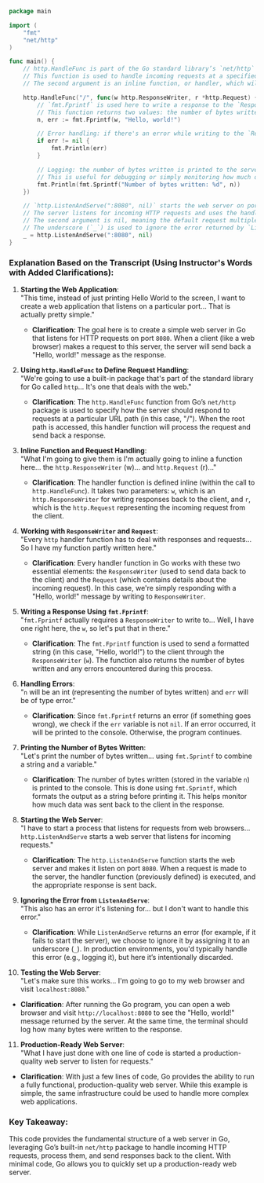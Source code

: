 ```go
package main

import (
	"fmt"
	"net/http"
)

func main() {
	// http.HandleFunc is part of the Go standard library’s `net/http` package, which provides the fundamental building blocks for creating web servers.
	// This function is used to handle incoming requests at a specified URL path ("/" in this case).
	// The second argument is an inline function, or handler, which will process incoming requests and send back a response.

	http.HandleFunc("/", func(w http.ResponseWriter, r *http.Request) {
		// `fmt.Fprintf` is used here to write a response to the `ResponseWriter` (w), which is sent back to the client (the web browser in this case).
		// This function returns two values: the number of bytes written (n) and any errors encountered during the writing process (err).
		n, err := fmt.Fprintf(w, "Hello, world!")

		// Error handling: if there's an error while writing to the `ResponseWriter`, it will be printed to the server's console.
		if err != nil {
			fmt.Println(err)
		}

		// Logging: the number of bytes written is printed to the server's console.
		// This is useful for debugging or simply monitoring how much data was sent to the client.
		fmt.Println(fmt.Sprintf("Number of bytes written: %d", n))
	})

	// `http.ListenAndServe(":8080", nil)` starts the web server on port 8080. 
	// The server listens for incoming HTTP requests and uses the handlers (like the one defined above) to respond to them.
	// The second argument is nil, meaning the default request multiplexer is used. If you pass a custom handler here, you can customize routing behavior.
	// The underscore (`_`) is used to ignore the error returned by `ListenAndServe`. In real applications, you would want to handle this error properly.
	_ = http.ListenAndServe(":8080", nil)
}
```

### Explanation Based on the Transcript (Using Instructor's Words with Added Clarifications):

1. **Starting the Web Application**:  
   "This time, instead of just printing Hello World to the screen, I want to create a web application that listens on a particular port... That is actually pretty simple."
   
   - **Clarification**: The goal here is to create a simple web server in Go that listens for HTTP requests on port `8080`. When a client (like a web browser) makes a request to this server, the server will send back a "Hello, world!" message as the response.

2. **Using `http.HandleFunc` to Define Request Handling**:  
   "We're going to use a built-in package that's part of the standard library for Go called `http`... It's one that deals with the web."
   
   - **Clarification**: The `http.HandleFunc` function from Go’s `net/http` package is used to specify how the server should respond to requests at a particular URL path (in this case, "/"). When the root path is accessed, this handler function will process the request and send back a response.

3. **Inline Function and Request Handling**:  
   "What I'm going to give them is I'm actually going to inline a function here... the `http.ResponseWriter` (w)... and `http.Request` (r)..."
   
   - **Clarification**: The handler function is defined inline (within the call to `http.HandleFunc`). It takes two parameters: `w`, which is an `http.ResponseWriter` for writing responses back to the client, and `r`, which is the `http.Request` representing the incoming request from the client.

4. **Working with `ResponseWriter` and `Request`**:  
   "Every `http` handler function has to deal with responses and requests... So I have my function partly written here."
   
   - **Clarification**: Every handler function in Go works with these two essential elements: the `ResponseWriter` (used to send data back to the client) and the `Request` (which contains details about the incoming request). In this case, we're simply responding with a "Hello, world!" message by writing to `ResponseWriter`.

5. **Writing a Response Using `fmt.Fprintf`**:  
   "`fmt.Fprintf` actually requires a `ResponseWriter` to write to... Well, I have one right here, the `w`, so let's put that in there."
   
   - **Clarification**: The `fmt.Fprintf` function is used to send a formatted string (in this case, "Hello, world!") to the client through the `ResponseWriter` (`w`). The function also returns the number of bytes written and any errors encountered during this process.

6. **Handling Errors**:  
   "`n` will be an int (representing the number of bytes written) and `err` will be of type error."
   
   - **Clarification**: Since `fmt.Fprintf` returns an error (if something goes wrong), we check if the `err` variable is not `nil`. If an error occurred, it will be printed to the console. Otherwise, the program continues.

7. **Printing the Number of Bytes Written**:  
   "Let's print the number of bytes written... using `fmt.Sprintf` to combine a string and a variable."
   
   - **Clarification**: The number of bytes written (stored in the variable `n`) is printed to the console. This is done using `fmt.Sprintf`, which formats the output as a string before printing it. This helps monitor how much data was sent back to the client in the response.

8. **Starting the Web Server**:  
   "I have to start a process that listens for requests from web browsers... `http.ListenAndServe` starts a web server that listens for incoming requests."
   
   - **Clarification**: The `http.ListenAndServe` function starts the web server and makes it listen on port `8080`. When a request is made to the server, the handler function (previously defined) is executed, and the appropriate response is sent back.

9. **Ignoring the Error from `ListenAndServe`**:  
   "This also has an error it's listening for... but I don't want to handle this error."
   
   - **Clarification**: While `ListenAndServe` returns an error (for example, if it fails to start the server), we choose to ignore it by assigning it to an underscore (`_`). In production environments, you'd typically handle this error (e.g., logging it), but here it’s intentionally discarded.

10. **Testing the Web Server**:  
   "Let's make sure this works... I'm going to go to my web browser and visit `localhost:8080`."
   
   - **Clarification**: After running the Go program, you can open a web browser and visit `http://localhost:8080` to see the "Hello, world!" message returned by the server. At the same time, the terminal should log how many bytes were written to the response.

11. **Production-Ready Web Server**:  
   "What I have just done with one line of code is started a production-quality web server to listen for requests."
   
   - **Clarification**: With just a few lines of code, Go provides the ability to run a fully functional, production-quality web server. While this example is simple, the same infrastructure could be used to handle more complex web applications.

### Key Takeaway:
This code provides the fundamental structure of a web server in Go, leveraging Go’s built-in `net/http` package to handle incoming HTTP requests, process them, and send responses back to the client. With minimal code, Go allows you to quickly set up a production-ready web server.
